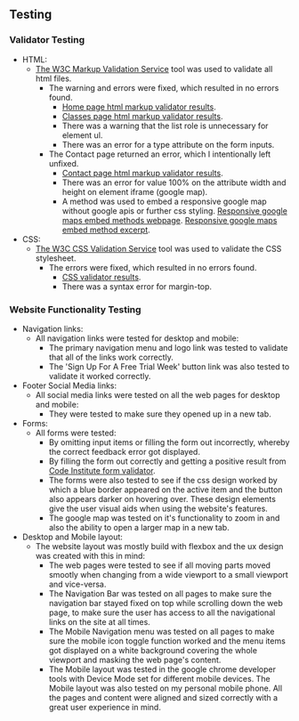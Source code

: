 ## Testing

### Validator Testing

- HTML:
    - [The W3C Markup Validation Service](https://validator.w3.org/) tool was used to validate all html files.
        - The warning and errors were fixed, which resulted in no errors found.
            - [Home page html markup validator results](assets/images-readme/images-testing/w3c-html-validator-index.png).
            - [Classes page html markup validator results](assets/images-readme/images-testing/w3c-html-validator-classes.png).  
            - There was a warning that the list role is unnecessary for element ul.
            - There was an error for a type attribute on the form inputs.
        - The Contact page returned an error, which I intentionally left unfixed.
            - [Contact page html markup validator results](assets/images-readme/images-testing/w3c-html-validator-contact.png). 
            - There was an error for value 100% on the attribute width and height on element iframe (google map).
            - A method was used to embed a responsive google map without google apis or further css styling. [Responsive google maps embed methods webpage](https://blog.duda.co/responsive-google-maps-for-your-website). [Responsive google maps embed method excerpt](assets/images-readme/images-testing/embed-google-map.png).
- CSS:
    - [The W3C CSS Validation Service](https://jigsaw.w3.org/css-validator/) tool was used to validate the CSS stylesheet.
        - The errors were fixed, which resulted in no errors found.
            - [CSS validator results](assets/images-readme/images-testing/w3c-css-validator.png).
            - There was a syntax error for margin-top. 

### Website Functionality Testing

- Navigation links:
    - All navigation links were tested for desktop and mobile:
        - The primary navigation menu and logo link was tested to validate that all of the links work correctly.
        - The 'Sign Up For A Free Trial Week' button link was also tested to validate it worked correctly.
- Footer Social Media links:
    - All social media links were tested on all the web pages for desktop and mobile:
        - They were tested to make sure they opened up in a new tab.
- Forms:
    - All forms were tested:
        - By omitting input items or filling the form out incorrectly, whereby the correct feedback error got displayed.
        - By filling the form out correctly and getting a positive result from [Code Institute form validator](https://formdump.codeinstitute.net/).
        - The forms were also tested to see if the css design worked by which a blue border appeared on the active item and the button also appears darker on hovering over. These design elements give the user visual aids when using the website's features. 
        - The google map was tested on it's functionality to zoom in and also the ability to open a larger map in a new tab. 
- Desktop and Mobile layout:
    - The website layout was mostly build with flexbox and the ux design was created with this in mind:
        - The web pages were tested to see if all moving parts moved smootly when changing from a wide viewport to a small viewport and vice-versa.
        - The Navigation Bar was tested on all pages to make sure the navigation bar stayed fixed on top while scrolling down the web page, to make sure the user has access to all the navigational links on the site at all times.
        - The Mobile Navigation menu was tested on all pages to make sure the mobile icon toggle function worked and the menu items got displayed on a white background covering the whole viewport and masking the web page's content.
        - The Mobile layout was tested in the google chrome developer tools with Device Mode set for different mobile devices. The Mobile layout was also tested on my personal mobile phone. All the pages and content were aligned and sized correctly with a great user experience in mind. 





    



